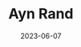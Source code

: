 ---
title: "Ayn Rand"
cc-type: person
born-on: 1905-02-02
date: 2023-06-07
died-on: 1982-03-06
hashtag: ayn-rand
tags:
  - Russian
  - American
  - philosopher
  - human being
  - dead at the moment
---
